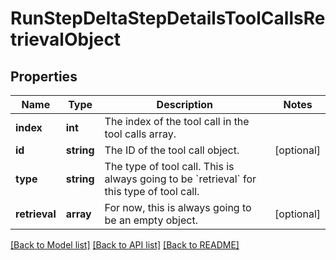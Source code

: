 # RunStepDeltaStepDetailsToolCallsRetrievalObject

## Properties
Name | Type | Description | Notes
------------ | ------------- | ------------- | -------------
**index** | **int** | The index of the tool call in the tool calls array. | 
**id** | **string** | The ID of the tool call object. | [optional] 
**type** | **string** | The type of tool call. This is always going to be &#x60;retrieval&#x60; for this type of tool call. | 
**retrieval** | **array** | For now, this is always going to be an empty object. | [optional] 

[[Back to Model list]](../README.md#documentation-for-models) [[Back to API list]](../README.md#documentation-for-api-endpoints) [[Back to README]](../README.md)



